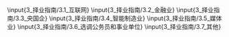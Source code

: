 \input{3_择业指南/3.1_互联网}
\input{3_择业指南/3.2_金融业}
\input{3_择业指南/3.3_央国企}
\input{3_择业指南/3.4_智能制造业}
\input{3_择业指南/3.5_媒体业}
\input{3_择业指南/3.6_选调公务员和事业单位}
\input{3_择业指南/3.7_其他}
